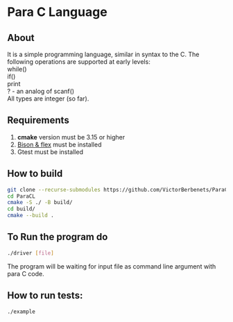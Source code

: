 # Para C Language

## About
It is a simple programming language, similar in syntax to the C. The following operations are supported at early levels:  
while()  
if()  
print  
? - an analog of scanf()  
All types are integer (so far).
## Requirements
1. **cmake** version must be 3.15 or higher
2. [Bison & flex](https://www.gnu.org/software/bison/) must be installed
3. Gtest must be installed
## How to build
```bash
git clone --recurse-submodules https://github.com/VictorBerbenets/ParaCL.git
cd ParaCL
cmake -S ./ -B build/
cd build/
cmake --build .
```

## To Run the program do
```bash
./driver [file]
```
The program will be waiting for input file as command line argument with para C
code.
## How to run tests:
```bash
./example
```
